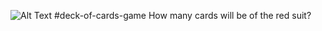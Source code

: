 ![Alt Text](https://github.com/imistless/deck-of-cards-game/raw/master/path/to/93165.gif) #deck-of-cards-game
How many cards will be of the red suit?
